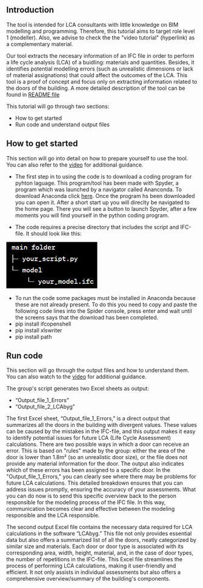## Introduction
The tool is intended for LCA consultants with little knowledge on BIM modelling and programming. Therefore, this tutorial aims to target role level 1 (modeller). Also, we advise to check the the "video tutorial" (hyperlink) as a complementary material. 

Our tool extracts the necesary information of an IFC file in order to perform a life cycle analysis (LCA) of a buidling: materials and quantities. Besides, it identifies potential modelling errors (such as unrealistic dimensions or lack of material assignations) that could affect the outcomes of the LCA. This tool is a proof of concept and focus only on extracting information related to the doors of the building. A more detailed description of the tool can be found in [README file](https://github.com/NajaJohansen/41934-Advanced-Building-Information-Modeling-BIM-/blob/main/README.md)

This tutorial will go through two sections:
- How to get started
- Run code and understand output files

## How to get started
This section will go into detail on how to prepare yourself to use the tool. You can also refer to the [video](https://youtu.be/LjVTEKssetE) for additional guidance.

- The first step in to using the code is to download a coding program for pyhton laguage. This program/tool has been made with Spyder, a program which was launched by a navigator called Ananconda. To download Anaconda click [here](https://www.anaconda.com/download). Once the program hs been downloaded you can open it. After a short start up you will direclty be navigated to the home page. There you will see a button to launch Spyder, after a few moments you will find yourself in the python coding program. 
  
- The code requires a precise directory that includes the script and IFC-file. It should look like this:

![Directory](Directory.png "Directory")

- To run the code some packages must be installed in Anaconda because these are not already present. To do this you need to copy and paste the following code lines into the Spider console, press enter amd wait until the screens says that the download has been completed.
- pip install ifcopenshell
- pip install xlswriter
- pip install path


## Run code
This section will go through the output files and how to understand them. You can also watch to the [video](https://youtu.be/VbBmxDzZhDM) for additional guidance.

The group's script generates two Excel sheets as output:
- “Output_file_1_Errors”
- “Output_file_2_LCAbyg"

The first Excel sheet, “Output_file_1_Errors,” is a direct output that summarizes all the doors in the building with divergent values. These values can be caused by the mistakes in the IFC-file, and this output makes it easy to identify potential issues for future LCA (Life Cycle Assessment) calculations. There are two possible ways in which a door can receive an error. This is based on "rules" made by the group: either the area of the door is lower than 1.8m² (so an unrealistic door size), or the file does not provide any material information for the door. The output also indicates which of these errors has been assigned to a specific door. In the "Output_file_1_Errors," you can clearly see where there may be problems for future LCA calculations. 
This detailed breakdown ensures that you can address issues promptly, ensuring the accuracy of your assessments. What you can do now is to send this specific overview back to the person responsible for the modeling process of the IFC file. In this way, communication becomes clear and effective between the modeling responsible and the LCA responsible.

The second output Excel file contains the necessary data required for LCA calculations in the software “LCAbyg.” This file not only provides essential data but also offers a summarized list of all the doors, neatly categorized by similar size and materials. Each door or door type is associated with its corresponding area, width, height, material, and, in the case of door types, the number of repetitions in the IFC-file.
This Excel file streamlines the process of performing LCA calculations, making it user-friendly and efficient. It not only assists in individual assessments but also offers a comprehensive overview/summary of the building's components. 
